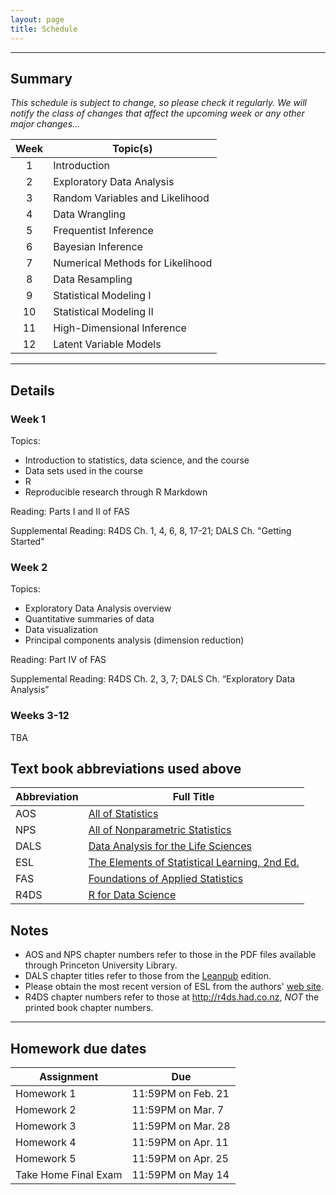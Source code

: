 ```yaml
---
layout: page
title: Schedule
---
```


---

## Summary

*This schedule is subject to change, so please check it regularly.  We will notify the class of changes that affect the upcoming week or any other major changes...*

|  Week  | Topic(s) | 
| :----: | -------- | 
| 1 | Introduction | 
| 2 | Exploratory Data Analysis | 
| 3 | Random Variables and Likelihood | 
| 4 | Data Wrangling | 
| 5 | Frequentist Inference | 
| 6 | Bayesian Inference | 
| 7 | Numerical Methods for Likelihood | 
| 8 | Data Resampling | 
| 9 | Statistical Modeling I | 
| 10 | Statistical Modeling II | 
| 11 | High-Dimensional Inference | 
| 12 | Latent Variable Models | 

  
---

## Details

### Week 1

Topics:  

- Introduction to statistics, data science, and the course
- Data sets used in the course
- R
- Reproducible research through R Markdown

Reading: Parts I and II of FAS

Supplemental Reading: R4DS Ch. 1, 4, 6, 8, 17-21; DALS Ch. "Getting Started"

### Week 2   

Topics:  

- Exploratory Data Analysis overview
- Quantitative summaries of data
- Data visualization
- Principal components analysis (dimension reduction)

Reading: Part IV of FAS  

Supplemental Reading: R4DS Ch. 2, 3, 7; DALS Ch. “Exploratory Data Analysis”    

### Weeks 3-12

TBA


## Text book abbreviations used above

| Abbreviation | Full Title |
| ---- | ---------- |
AOS | [All of Statistics](https://pulsearch.princeton.edu/catalog/8865289)
NPS | [All of Nonparametric Statistics](https://pulsearch.princeton.edu/catalog/6402948)
DALS | [Data Analysis for the Life Sciences](https://leanpub.com/dataanalysisforthelifesciences)
ESL | [The Elements of Statistical Learning, 2nd Ed.](http://statweb.stanford.edu/~tibs/ElemStatLearn/)
FAS | [Foundations of Applied Statistics](https://jdstorey.github.io/fas/)
R4DS | [R for Data Science](http://r4ds.had.co.nz)

## Notes

- AOS and NPS chapter numbers refer to those in the PDF files available through Princeton University Library.
- DALS chapter titles refer to those from the [Leanpub](https://leanpub.com/dataanalysisforthelifesciences) edition.
- Please obtain the most recent version of ESL from the authors' [web site](http://statweb.stanford.edu/~tibs/ElemStatLearn/).
- R4DS chapter numbers refer to those at <http://r4ds.had.co.nz>, *NOT* the printed book chapter numbers.

---

## Homework due dates

| Assignment    | Due | 
| --------------|---------------------|
| Homework 1    | 11:59PM on Feb. 21  |
| Homework 2    | 11:59PM on Mar. 7   | 
| Homework 3    | 11:59PM on Mar. 28  | 
| Homework 4    | 11:59PM on Apr. 11  | 
| Homework 5    | 11:59PM on Apr. 25  | 
| Take Home Final Exam | 11:59PM on May 14   |

